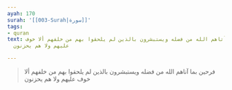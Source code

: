 ```yaml
---
ayah: 170
surah: '[[003-Surah|سورة]]'
tags:
- quran
text: فرحين بما آتاهم الله من فضله ويستبشرون بالذين لم يلحقوا بهم من خلفهم ألا خوف
  عليهم ولا هم يحزنون

---
```

> فرحين بما آتاهم الله من فضله ويستبشرون بالذين لم يلحقوا بهم من خلفهم ألا خوف عليهم ولا هم يحزنون
